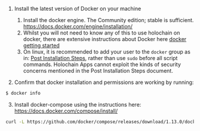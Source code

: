 1. Install the latest version of Docker on your machine
    1. Install the docker engine. The Community edition; stable is sufficient. https://docs.docker.com/engine/installation/
    2. Whilst you will not need to know any of this to use holochain on docker, there are extensive instructions about Docker here [docker getting started](https://docs.docker.com/get-started/)
    3. On linux, it is recommended to add your user to the `docker` group as in: [Post Installation Steps](https://docs.docker.com/engine/installation/linux/linux-postinstall/), rather than use `sudo` before all script commands. Holochain Apps cannot exploit the kinds of security concerns mentioned in the Post Installation Steps document.


2. Confirm that docker installation and permissions are working by running:
```bash
$ docker info
```
3. Install docker-compose using the instructions here: https://docs.docker.com/compose/install/
```bash
curl -L https://github.com/docker/compose/releases/download/1.13.0/docker-compose-`uname -s`-`uname -m` > /usr/local/bin/docker-compose